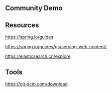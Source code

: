 ## Community Demo

## Resources
https://spring.io/guides

https://spring.io/guides/gs/serving-web-content/

https://elasticsearch.cn/explore

## Tools
https://git-scm.com/download